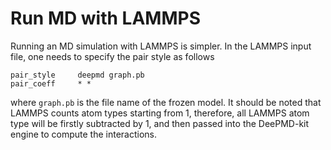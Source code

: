 # Run MD with LAMMPS

Running an MD simulation with LAMMPS is simpler. In the LAMMPS input file, one needs to specify the pair style as follows

```lammps
pair_style     deepmd graph.pb
pair_coeff     * *
```
where `graph.pb` is the file name of the frozen model. It should be noted that LAMMPS counts atom types starting from 1, therefore, all LAMMPS atom type will be firstly subtracted by 1, and then passed into the DeePMD-kit engine to compute the interactions. 
